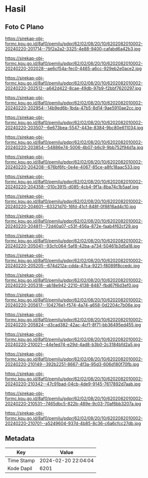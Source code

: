 # Hasil

## Foto C Plano

https://sirekap-obj-formc.kpu.go.id/8af0/pemilu/pdpr/62/02/08/20/10/6202082010002-20240220-201714--75f2a2a2-3325-4e88-9400-cafabd6a42b3.jpg

https://sirekap-obj-formc.kpu.go.id/8af0/pemilu/pdpr/62/02/08/20/10/6202082010002-20240220-202028--ae6cf54a-fec0-4465-a6cc-929eb2e0ace2.jpg

https://sirekap-obj-formc.kpu.go.id/8af0/pemilu/pdpr/62/02/08/20/10/6202082010002-20240220-202512--a642d422-8cae-49db-97b9-f2bbf7620297.jpg

https://sirekap-obj-formc.kpu.go.id/8af0/pemilu/pdpr/62/02/08/20/10/6202082010002-20240220-202954--14b9ed6b-1bda-47b5-8d14-9ae5910ae2cc.jpg

https://sirekap-obj-formc.kpu.go.id/8af0/pemilu/pdpr/62/02/08/20/10/6202082010002-20240220-203507--6e673bea-5547-443e-8384-9bc80e611034.jpg

https://sirekap-obj-formc.kpu.go.id/8af0/pemilu/pdpr/62/02/08/20/10/6202082010002-20240220-203854--54886e74-5006-4b07-b6c9-9bb752f94d1a.jpg

https://sirekap-obj-formc.kpu.go.id/8af0/pemilu/pdpr/62/02/08/20/10/6202082010002-20240220-204208--676bf6fc-0e4e-4067-85ce-a8fc18aac533.jpg

https://sirekap-obj-formc.kpu.go.id/8af0/pemilu/pdpr/62/02/08/20/10/6202082010002-20240220-204358--010c3915-d085-4cb4-9f1a-8ba74c1b5aaf.jpg

https://sirekap-obj-formc.kpu.go.id/8af0/pemilu/pdpr/62/02/08/20/10/6202082010002-20240220-204601--63321d70-16fd-41cf-848f-0f8816ad4c10.jpg

https://sirekap-obj-formc.kpu.go.id/8af0/pemilu/pdpr/62/02/08/20/10/6202082010002-20240220-204811--72d40a07-c53f-456a-872e-faab4f62cf29.jpg

https://sirekap-obj-formc.kpu.go.id/8af0/pemilu/pdpr/62/02/08/20/10/6202082010002-20240220-205041--93cfc064-5af8-42ba-a734-50461b3d5a18.jpg

https://sirekap-obj-formc.kpu.go.id/8af0/pemilu/pdpr/62/02/08/20/10/6202082010002-20240220-205205--674d212a-cdda-47ca-9221-f8089f8ccedc.jpg

https://sirekap-obj-formc.kpu.go.id/8af0/pemilu/pdpr/62/02/08/20/10/6202082010002-20240220-205318--ab18e942-2210-4138-8487-fbd67f6d3ef0.jpg

https://sirekap-obj-formc.kpu.go.id/8af0/pemilu/pdpr/62/02/08/20/10/6202082010002-20240220-205617--104276e1-f574-4a74-a658-0d2204c7b06e.jpg

https://sirekap-obj-formc.kpu.go.id/8af0/pemilu/pdpr/62/02/08/20/10/6202082010002-20240220-205824--d3cad382-42ac-4cf1-8f71-bb36495ed455.jpg

https://sirekap-obj-formc.kpu.go.id/8af0/pemilu/pdpr/62/02/08/20/10/6202082010002-20240220-210021--44e1ed74-e29d-4ad8-b3b0-2c3184bfd2a5.jpg

https://sirekap-obj-formc.kpu.go.id/8af0/pemilu/pdpr/62/02/08/20/10/6202082010002-20240220-210149--392b2251-8667-4f3a-95d3-606d180f70fb.jpg

https://sirekap-obj-formc.kpu.go.id/8af0/pemilu/pdpr/62/02/08/20/10/6202082010002-20240220-210342--47c91bad-04cb-4de9-9145-7617892d7aab.jpg

https://sirekap-obj-formc.kpu.go.id/8af0/pemilu/pdpr/62/02/08/20/10/6202082010002-20240220-210531--7465dbc5-822b-489e-9c03-70af6bb3207a.jpg

https://sirekap-obj-formc.kpu.go.id/8af0/pemilu/pdpr/62/02/08/20/10/6202082010002-20240220-210701--a5249604-937d-4b85-8c36-c6a6cfcc27db.jpg


## Metadata

| Key        | Value               |
| ---------- | ------------------- |
| Time Stamp | 2024-02-20 22:04:04 |
| Kode Dapil | 6201                |



